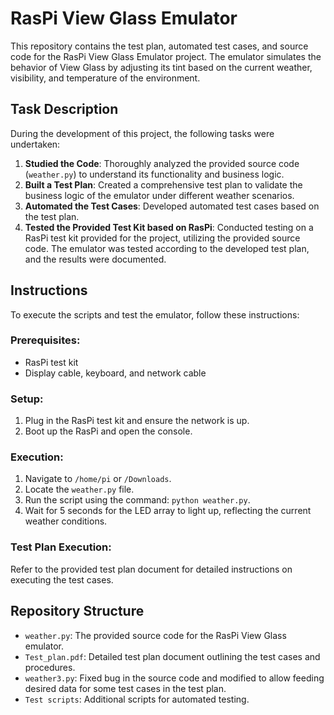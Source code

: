 # RasPi View Glass Emulator

This repository contains the test plan, automated test cases, and source code for the RasPi View Glass Emulator project. The emulator simulates the behavior of View Glass by adjusting its tint based on the current weather, visibility, and temperature of the environment.

## Task Description

During the development of this project, the following tasks were undertaken:

1. **Studied the Code**: Thoroughly analyzed the provided source code (`weather.py`) to understand its functionality and business logic.
2. **Built a Test Plan**: Created a comprehensive test plan to validate the business logic of the emulator under different weather scenarios.
3. **Automated the Test Cases**: Developed automated test cases based on the test plan.
4. **Tested the Provided Test Kit based on RasPi**: Conducted testing on a RasPi test kit provided for the project, utilizing the provided source code. The emulator was tested according to the developed test plan, and the results were documented.

## Instructions

To execute the scripts and test the emulator, follow these instructions:

### Prerequisites:
- RasPi test kit
- Display cable, keyboard, and network cable

### Setup:
1. Plug in the RasPi test kit and ensure the network is up.
2. Boot up the RasPi and open the console.

### Execution:
1. Navigate to `/home/pi` or `/Downloads`.
2. Locate the `weather.py` file.
3. Run the script using the command: `python weather.py`.
4. Wait for 5 seconds for the LED array to light up, reflecting the current weather conditions.

### Test Plan Execution:
Refer to the provided test plan document for detailed instructions on executing the test cases.

## Repository Structure

- `weather.py`:  The provided source code for the RasPi View Glass emulator.
- `Test_plan.pdf`: Detailed test plan document outlining the test cases and procedures.
- `weather3.py`: Fixed bug in the source code and modified to allow feeding desired data for some test cases in the test plan.
- `Test scripts`: Additional scripts for automated testing.
